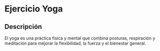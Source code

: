 # Ejercicio Yoga

## Descripción
El yoga es una práctica física y mental que combina posturas, respiración y meditación para mejorar la flexibilidad, la fuerza y el bienestar general.